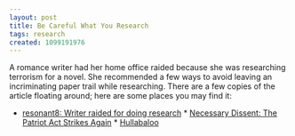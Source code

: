 ```yaml
---
layout: post
title: Be Careful What You Research
tags: research
created: 1099191976
---
```

 A romance writer had her home office raided because she was researching terrorism for a novel.  She recommended a few ways to avoid leaving an incriminating paper trail while researching.  There are a few copies of the article floating around; here are some places you may find it:

* [resonant8: Writer raided for doing research](http://www.livejournal.com/users/resonant8/71077.html) * [Necessary Dissent: The Patriot Act Strikes Again](http://necessarydissent.blogspot.com/2004/10/patriot-act-strikes-again.html) * [Hullabaloo](http://digbysblog.blogspot.com/2004_10_24_digbysblog_archive.html#109864025365506773) 
